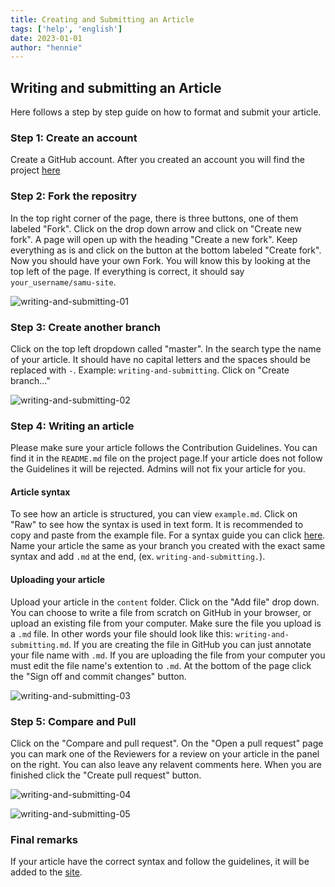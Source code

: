 ```yaml
---
title: Creating and Submitting an Article
tags: ['help', 'english']
date: 2023-01-01
author: "hennie"
---
```


## Writing and submitting an Article

Here follows a step by step guide on how to format and submit your article. 

### Step 1: Create an account

Create a GitHub account. After you created an account you will find the project [here](https://github.com/MawLr/samu-site)

### Step 2: Fork the repositry

In the top right corner of the page, there is three buttons, one of them labeled "Fork". Click on the drop down arrow and click on "Create new fork". A page will open up with the heading "Create a new fork". Keep everything as is and click on the button at the bottom labeled "Create fork". Now you should have your own Fork. You will know this by looking at the top left of the page. If everything is correct, it should say `your_username/samu-site`.

![writing-and-submitting-01](/pix/writing-and-submitting-01.webp)

### Step 3: Create another branch

Click on the top left dropdown called "master". In the search type the name of your article. It should have no capital letters and the spaces should be replaced with `-`. Example: `writing-and-submitting`. Click on "Create branch..."

![writing-and-submitting-02](/pix/writing-and-submitting-02.webp)

### Step 4: Writing an article

Please make sure your article follows the Contribution Guidelines. You can find it in the `README.md` file on the project page.If your article does not follow the Guidelines it will be rejected. Admins will not fix your article for you.

#### Article syntax

To see how an article is structured, you can view `example.md`. Click on "Raw" to see how the syntax is used in text form. It is recommended to copy and paste from the example file. For a syntax guide you can click [here](https://docs.github.com/en/get-started/writing-on-github/getting-started-with-writing-and-formatting-on-github/basic-writing-and-formatting-syntax). Name your article the same as your branch you created with the exact same syntax and add `.md` at the end, (ex. `writing-and-submitting.`).

#### Uploading your article

Upload your article in the `content` folder. Click on the "Add file" drop down. You can choose to write a file from scratch on GitHub in your browser, or upload an existing file from your computer. Make sure the file you upload is a `.md` file. In other words your file should look like this: `writing-and-submitting.md`. If you are creating the file in GitHub you can just annotate your file name with `.md`. If you are uploading the file from your computer you must edit the file name's extention to `.md`. At the bottom of the page click the "Sign off and commit changes" button.

![writing-and-submitting-03](/pix/writing-and-submitting-03.webp)

### Step 5: Compare and Pull

Click on the "Compare and pull request". On the "Open a pull request" page you can mark one of the Reviewers for a review on your article in the panel on the right. You can also leave any relavent comments here. When you are finished click the "Create pull request" button.

![writing-and-submitting-04](/pix/writing-and-submitting-04.webp)

![writing-and-submitting-05](/pix/writing-and-submitting-05.webp)

### Final remarks

If your article have the correct syntax and follow the guidelines, it will be added to the [site](https://southafricanminorityunion.com//).
